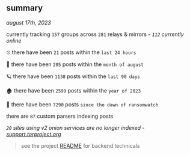 
## summary
_august 17th, 2023_

currently tracking `157` groups across `281` relays & mirrors - _`112` currently online_

⏲ there have been `21` posts within the `last 24 hours`

🦈 there have been `205` posts within the `month of august`

🪐 there have been `1138` posts within the `last 90 days`

🏚 there have been `2599` posts within the `year of 2023`

🦕 there have been `7290` posts `since the dawn of ransomwatch`

there are `87` custom parsers indexing posts

_`20` sites using v2 onion services are no longer indexed - [support.torproject.org](https://support.torproject.org/onionservices/v2-deprecation/)_

> see the project [README](https://github.com/joshhighet/ransomwatch#ransomwatch--) for backend technicals
